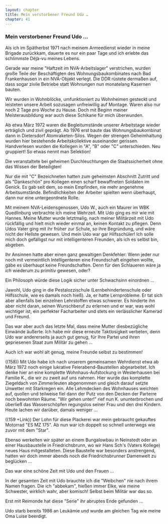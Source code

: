 ```yaml
---  
layout: chapter
title: Mein verstorbener Freund Udo …
chapter: 41
---  
```


### Mein verstorbener Freund Udo …

Als ich im Spätherbst 1971 nach meinem Armeedienst wieder in meine Brigade
zurückkam, dauerte es nur ein paar Tage und ich erlebte das schlimmste Déjà-vu
meines Lebens.

Gerade war meine "Haftzeit im NVA-Arbeitslager" verstrichen, wurden große
Teile der Beschäftigten des Wohnungsbaukombinates nach Bad Frankenhausen in
ein NVA-Objekt verlegt. Die DDR rüstete dermaßen auf, dass sogar zivile
Betriebe statt Wohnungen nun monatelang Kasernen bauten.

Wir wurden in Wohnblöcke, umfunktioniert zu Wohnheimen gesteckt und leisteten
unsere Arbeit sozusagen unfreiwillig auf Montage. Waren also nur noch 2 Tage
pro Woche zu Hause. Doch mit Beginn meiner Meisterausbildung war auch diese
Schikane für mich überwunden.

Ab etwa März 1972 waren die Begleitumstände unserer Arbeitstage wieder
erträglich und zivil geprägt. Ab 1976 erst baute das Wohnungsbaukombinat dann
in Dietersdorf Atomraketen-Silos. Wegen der strengen Geheimhaltung wurden hier
bestehende Arbeitskollektive auseinander gerissen. Handverlesen wurden die
Kollegen in "A", "B" oder "C" unterschieden. Neu gruppiert! So etwas nennt man
Selektion!

Die veranstaltete bei geheimen Durchleuchtungen die Staatssicherheit ohne das
Wissen der Beteiligten!

Nur die mit "C" Bezeichneten hatten zum geheimsten Abschnitt Zutritt und als
"Dankeschön" pro Kollegen einen scharf bewaffneten Soldaten im Genick. Es gab
seit dem, so mein Empfinden, nie mehr angenehme Arbeitsumstände.
Befindlichkeiten der Arbeiter spielten wenn überhaupt, dann nur eine
untergeordnete Rolle.

Mit meinem NVA-Leidensgenossen, Udo W., auch ein Maurer im WBK Quedlinburg
verbrachte ich meine Wehrzeit. Mit Udo ging es mir wie mit Hannes. Meine
Mutter wurde letztmalig, nach meiner Militärzeit mit Udo rückfällig und hielt
mich wieder einmal an, keinen Kontakt zu pflegen. Denn Udos Vater ging mit ihr
früher zur Schule, so ihre Begründung, und wäre nicht der Hellste gewesen. Und
mein Udo war gar Hilfsschüler! Ich solle mich doch gefälligst nur mit
intelligenteren Freunden, als ich es selbst bin, abgeben.

Ihr Ansinnen hatte aber einen ganz gewaltigen Denkfehler: Wenn jeder nur noch
mit vermeintlich Intelligenteren eine Freundschaft eingehen wollte, gäbe es
überhaupt keine Freundschaften. Denn für den Schlaueren wäre ja _ich_ wiederum
zu primitiv gewesen, oder?

Ein Philosoph würde diese Logik sicher unter Schwachsinn einordnen …

Jawohl, Udo ging in die Pestalozzischule (Lernbehindertenschule oder
Hilfsschule, wie es damals noch hieß). Ja, er hatte Lernprobleme. Er tat sich
aber allenfalls bei einzelnen Lehrstoffen etwas schwerer. Es hinderte ihn aber
nicht daran, seinen Wunschberuf zu erlernen und er war, was wohl wichtiger
ist, ein perfekter Facharbeiter und stets ein verlässlicher Kamerad und
Freund.

Das war aber auch das letzte Mal, dass meine Mutter diesbezügliche Einwände
äußerte. Ich habe mir diese erneute Taktlosigkeit verbeten, denn Udo war
andererseits ja auch gut genug, für Ihre Partei und ihren gepriesenen Staat
zum Militär zu gehen …

Auch ich war wohl alt genug, meine Freunde selbst zu bestimmen!

((158)) Mit Udo habe ich nach unserem gemeinsamen Wehrdienst etwa ab März 1972
noch einige lukrative Feierabend-Baustellen abgearbeitet. Ich denke hier an
eine komplette Wohnhaus-Aufstockung in Westerhausen bei Familie K., die wir zu
zweit auf uns nahmen. Hier wurde das komplette Ziegeldach von Zimmerleuten
abgenommen und gleich darauf setzte Unwetter mit Starkregen ein. Alle
Lehmdecken des Wohnhauses weichten auf, quollen und teilweise fiel dann der
Putz von den Decken der Parterre noch bewohnten Räume. "Wir gehen unter!" rief
nun K. ununterbrochen und überließ das Wasserschöpfen regungslos seiner Frau
und den drei Kindern. Heute lachen wir darüber, damals weniger …

((159 +Link)) Der Lohn für diese Plackerei war mein gebraucht gekauftes
Motorrad "ES MZ 175". Ab nun war ich doppelt so schnell unterwegs wie zuvor
mit dem "Star".

Ebenso werkelten wir später an einem Bungalowbau in Neinstedt oder an einer
Hausbaustelle in Friedrichsbrunn, wo wir Hans Sch's (Vaters Kollege) neues
Haus mitgestalteten. Diese Baustelle war besonders anstrengend, hatten wir
doch immer abends noch die Friedrichsbrunner Damenwelt zu beglücken …

Das war eine schöne Zeit mit Udo und den Frauen …

In der gesamten Zeit mit Udo brauchte ich die "Weibchen" nie nach ihrem Namen
fragen. Die ich "abbekam", hießen immer Elke, wie meine Schwester, wirklich
wahr, aber komisch! Selbst beim Militär war das so.

Erst mit Reimonde hat diese "Serie" ihr abruptes Ende gefunden …

Udo starb bereits 1986 an Leukämie und wurde am gleichen Tag wie meine Oma
Luise beerdigt.

